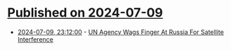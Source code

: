 # [Published on 2024-07-09](index.md)

* [2024-07-09, 23:12:00](https://soylentnews.org/article.pl?sid=24/07/08/104200&from=rss) - [UN Agency Wags Finger At Russia For Satellite Interference](https://soylentnews.org/article.pl?sid=24/07/08/104200&from=rss)
